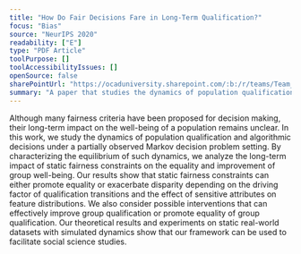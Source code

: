 ```yaml
---
title: "How Do Fair Decisions Fare in Long-Term Qualification?"
focus: "Bias"
source: "NeurIPS 2020"
readability: ["E"]
type: "PDF Article"
toolPurpose: []
toolAccessibilityIssues: []
openSource: false
sharePointUrl: "https://ocaduniversity.sharepoint.com/:b:/r/teams/Team_WeCount/Shared%20Documents/Resources%20and%20Tools/Literature%20(curated)/How%20Do%20Fair%20Decisions%20Fare%20in%20Long-Term%20Qualification.pdf?csf=1&web=1&e=UcdxrT"
summary: "A paper that studies the dynamics of population qualification and algorithmic decisions to analyze the long-term impact of static fairness constraints on the equality and improvement of group well-being. "
---
```

Although many fairness criteria have been proposed for decision making, their
long-term impact on the well-being of a population remains unclear. In this work,
we study the dynamics of population qualification and algorithmic decisions under a partially observed Markov decision problem setting. By characterizing the
equilibrium of such dynamics, we analyze the long-term impact of static fairness
constraints on the equality and improvement of group well-being. Our results
show that static fairness constraints can either promote equality or exacerbate disparity depending on the driving factor of qualification transitions and the effect
of sensitive attributes on feature distributions. We also consider possible interventions that can effectively improve group qualification or promote equality of group
qualification. Our theoretical results and experiments on static real-world datasets
with simulated dynamics show that our framework can be used to facilitate social
science studies.
